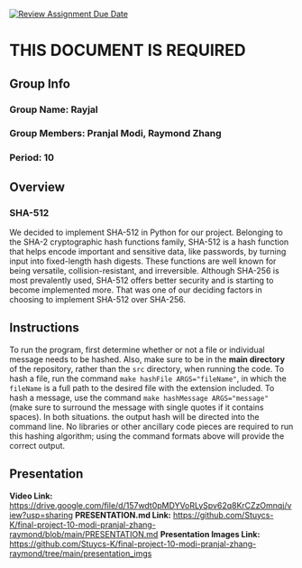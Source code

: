 [![Review Assignment Due Date](https://classroom.github.com/assets/deadline-readme-button-24ddc0f5d75046c5622901739e7c5dd533143b0c8e959d652212380cedb1ea36.svg)](https://classroom.github.com/a/ecp4su41)
# THIS DOCUMENT IS REQUIRED
## Group Info

### Group Name: Rayjal

### Group Members: Pranjal Modi, Raymond Zhang

### Period: 10

## Overview

### SHA-512

We decided to implement SHA-512 in Python for our project. Belonging to the SHA-2 cryptographic hash functions family, SHA-512 is a hash function that helps encode important and sensitive data, like passwords, by turning input into fixed-length hash digests. These functions are well known for being versatile, collision-resistant, and irreversible. Although SHA-256 is most prevalently used, SHA-512 offers better security and is starting to become implemented more. That was one of our deciding factors in choosing to implement SHA-512 over SHA-256.

## Instructions

To run the program, first determine whether or not a file or individual message needs to be hashed. Also, make sure to be in the **main directory** of the repository, rather than the `src` directory, when running the code. To hash a file, run the command `make hashFile ARGS="fileName"`, in which the `fileName` is a full path to the desired file with the extension included. To hash a message, use the command `make hashMessage ARGS="message"` (make sure to surround the message with single quotes if it contains spaces). In both situations. the output hash will be directed into the command line. No libraries or other ancillary code pieces are required to run this hashing algorithm; using the command formats above will provide the correct output. 

## Presentation
**Video Link:** https://drive.google.com/file/d/157wdt0pMDYVoRLySpv62q8KrCZzOmnqj/view?usp=sharing
**PRESENTATION.md Link:** https://github.com/Stuycs-K/final-project-10-modi-pranjal-zhang-raymond/blob/main/PRESENTATION.md
**Presentation Images Link:** https://github.com/Stuycs-K/final-project-10-modi-pranjal-zhang-raymond/tree/main/presentation_imgs
